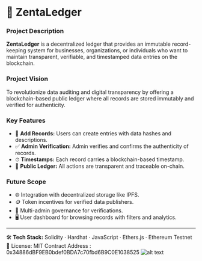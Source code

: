 # 🧾 ZentaLedger

### Project Description  
**ZentaLedger** is a decentralized ledger that provides an immutable record-keeping system for businesses, organizations, or individuals who want to maintain transparent, verifiable, and timestamped data entries on the blockchain.

### Project Vision  
To revolutionize data auditing and digital transparency by offering a blockchain-based public ledger where all records are stored immutably and verified for authenticity.

### Key Features  
- 🧱 **Add Records:** Users can create entries with data hashes and descriptions.  
- ✅ **Admin Verification:** Admin verifies and confirms the authenticity of records.  
- ⏱ **Timestamps:** Each record carries a blockchain-based timestamp.  
- 📜 **Public Ledger:** All actions are transparent and traceable on-chain.

### Future Scope  
- 🌐 Integration with decentralized storage like IPFS.  
- 🪙 Token incentives for verified data publishers.  
- 🤝 Multi-admin governance for verifications.  
- 🖥 User dashboard for browsing records with filters and analytics.  

---

🛠 **Tech Stack:** Solidity · Hardhat · JavaScript · Ethers.js · Ethereum Testnet  
📄 License: MIT
Contract Address : 0x34886dBF9EB0bdef0BDA7c70fbd6B9C0E1038525
![alt text](ZentaLedger.png)
